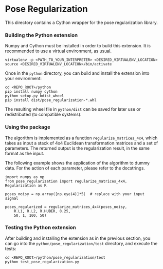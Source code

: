# Pose Regularization

This directory contains a Cython wrapper for the pose regularization library.

### Building the Python extension

Numpy and Cython must be installed in order to build this extension. It is recommended 
to use a virtual environment, as usual.
```$bash
virtualenv -p <PATH_TO_YOUR_INTERPRETER> <DESIRED_VIRTUALENV_LOCATION>
source <DESIRED_VIRTUALENV_LOCATION>/bin/activate
```

Once in the `python` directory, you can build and install the extension into your environment:
```
cd <REPO_ROOT>/python
pip install numpy cython
python setup.py bdist_wheel
pip install dist/pose_regularization-*.whl
```

The resulting wheel file in `python/dist` can be saved for later use or redistributed 
(to compatible systems).

### Using the package

The algorithm is implemented as a function `regularize_matrices_4x4`, which takes as input a 
stack of 4x4 Euclidean transformation matrices and a set of parameters. The returned output is 
the regularization result, in the same format as the input.

The following example shows the application of the algorithm to dummy data. For the action of 
each parameter, please refer to the docstrings.

```$python
import numpy as np
from pose_regularization import regularize_matrices_4x4, Regularization as R

poses_noisy = np.array([np.eye(4)]*5)  # replace with your input signal

poses_regularized = regularize_matrices_4x4(poses_noisy, 
    R.L1, R.L2, R.HUBER, 0.25,
    50, 1, 100, 50) 

``` 

### Testing the Python extension

After building and installing the extension as in the previous section, you can go into the 
`python/pose_regularization/test` directory, and execute the tests:
```$bash
cd <REPO_ROOT>/python/pose_regularization/test
python test_pose_regularization.py
```